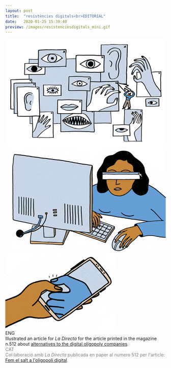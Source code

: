 ```yaml
---
layout: post
title:  "resistències digitals<br>EDITORIAL"
date:   2020-01-25 15:39:40
preview: /images/resistenciesdigitals_mini.gif
---
```



<div class="row">


  <img src="/images/RD 1.jpg" alt="drawing" width="900px">
</div>


<div class="row">
<img src="/images/RD 2.jpg" alt="drawing" width="900px">
 </div>

 <div class="row">

 <img src="/images/RD 3 petit.jpg" alt="drawing" width="350px">
    </div>

<div class="row">

<div class="column">
 ENG<br>
Illustrated an article for <i> La Directa </i> for the article printed in the magazine n.512 about <a href="https://directa.cat/fer-el-salt-a-loligopoli-digital/">alternatives to the digital oligopoly companies</a>.<br>
    </div>

<div class="column">
 <font color="#808080">
 CAT<br>
Col·laboració amb <i> La Directa </i> publicada en paper al numero 512 per l'article: <a href="https://directa.cat/fer-el-salt-a-loligopoli-digital/">Fem el salt a l'oligopoli digital</a>.<br>
